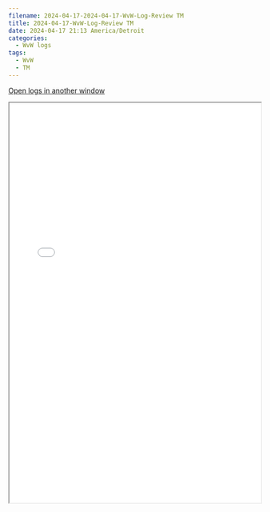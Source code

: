 ```yaml
---
filename: 2024-04-17-2024-04-17-WvW-Log-Review TM
title: 2024-04-17-WvW-Log-Review TM
date: 2024-04-17 21:13 America/Detroit
categories:
  - WvW logs
tags:
  - WvW
  - TM
---
```

 <a href="/assets/wvwlogs/reports20240417_TM.html#20240417-WvW-Log-Review" target="_blank">Open logs in another window</a>

<iframe src="/assets/wvwlogs/reports20240417_TM.html#20240417-WvW-Log-Review" width="100%" height="800" style="display:block; margin: 0 auto;"> </iframe>